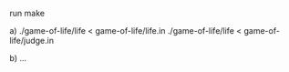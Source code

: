 run make

a) 
./game-of-life/life < game-of-life/life.in
./game-of-life/life < game-of-life/judge.in

b)
...

